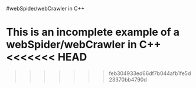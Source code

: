 #webSpider/webCrawler in C++

This is an incomplete example of a webSpider/webCrawler in C++
<<<<<<< HEAD
=======

>>>>>>> feb304933ed66df7b044afb1fe5d23370bb4790d
